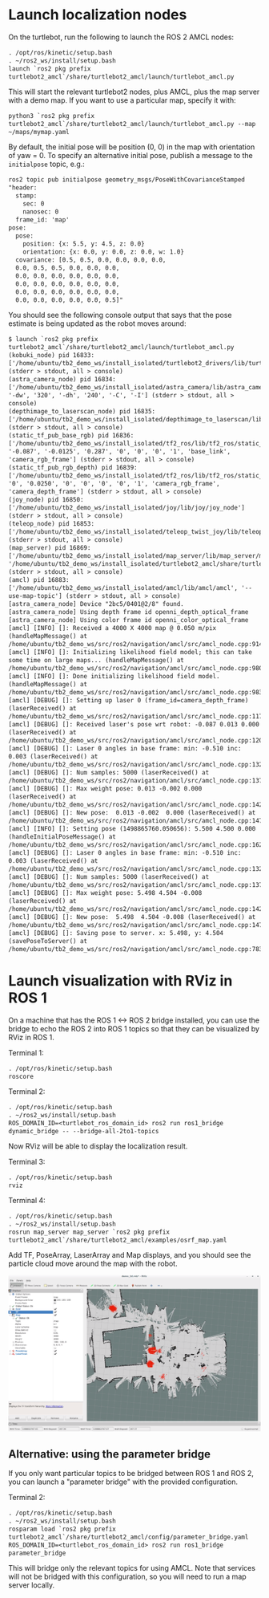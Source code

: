 # Launch localization nodes

On the turtlebot, run the following to launch the ROS 2 AMCL nodes:

```
. /opt/ros/kinetic/setup.bash
. ~/ros2_ws/install/setup.bash
launch `ros2 pkg prefix turtlebot2_amcl`/share/turtlebot2_amcl/launch/turtlebot_amcl.py
```

This will start the relevant turtlebot2 nodes, plus AMCL, plus the map server with a demo map.
If you want to use a particular map, specify it with:

```
python3 `ros2 pkg prefix turtlebot2_amcl`/share/turtlebot2_amcl/launch/turtlebot_amcl.py --map ~/maps/mymap.yaml
```

By default, the initial pose will be position (0, 0) in the map with orientation of yaw = 0.
To specify an alternative initial pose, publish a message to the `initialpose` topic, e.g.:

```
ros2 topic pub initialpose geometry_msgs/PoseWithCovarianceStamped "header:
  stamp:
    sec: 0
    nanosec: 0
  frame_id: 'map'   
pose:
  pose:
    position: {x: 5.5, y: 4.5, z: 0.0}
    orientation: {x: 0.0, y: 0.0, z: 0.0, w: 1.0}
  covariance: [0.5, 0.5, 0.0, 0.0, 0.0, 0.0,
  0.0, 0.5, 0.5, 0.0, 0.0, 0.0,
  0.0, 0.0, 0.0, 0.0, 0.0, 0.0,
  0.0, 0.0, 0.0, 0.0, 0.0, 0.0,
  0.0, 0.0, 0.0, 0.0, 0.0, 0.0,
  0.0, 0.0, 0.0, 0.0, 0.0, 0.5]"
```

You should see the following console output that says that the pose estimate is being updated as the robot moves around:

```
$ launch `ros2 pkg prefix turtlebot2_amcl`/share/turtlebot2_amcl/launch/turtlebot_amcl.py
(kobuki_node) pid 16833: ['/home/ubuntu/tb2_demo_ws/install_isolated/turtlebot2_drivers/lib/turtlebot2_drivers/kobuki_node'] (stderr > stdout, all > console)
(astra_camera_node) pid 16834: ['/home/ubuntu/tb2_demo_ws/install_isolated/astra_camera/lib/astra_camera/astra_camera_node', '-dw', '320', '-dh', '240', '-C', '-I'] (stderr > stdout, all > console)
(depthimage_to_laserscan_node) pid 16835: ['/home/ubuntu/tb2_demo_ws/install_isolated/depthimage_to_laserscan/lib/depthimage_to_laserscan/depthimage_to_laserscan_node'] (stderr > stdout, all > console)
(static_tf_pub_base_rgb) pid 16836: ['/home/ubuntu/tb2_demo_ws/install_isolated/tf2_ros/lib/tf2_ros/static_transform_publisher', '-0.087', '-0.0125', '0.287', '0', '0', '0', '1', 'base_link', 'camera_rgb_frame'] (stderr > stdout, all > console)
(static_tf_pub_rgb_depth) pid 16839: ['/home/ubuntu/tb2_demo_ws/install_isolated/tf2_ros/lib/tf2_ros/static_transform_publisher', '0', '0.0250', '0', '0', '0', '0', '1', 'camera_rgb_frame', 'camera_depth_frame'] (stderr > stdout, all > console)
(joy_node) pid 16850: ['/home/ubuntu/tb2_demo_ws/install_isolated/joy/lib/joy/joy_node'] (stderr > stdout, all > console)
(teleop_node) pid 16853: ['/home/ubuntu/tb2_demo_ws/install_isolated/teleop_twist_joy/lib/teleop_twist_joy/teleop_node'] (stderr > stdout, all > console)
(map_server) pid 16869: ['/home/ubuntu/tb2_demo_ws/install_isolated/map_server/lib/map_server/map_server', '/home/ubuntu/tb2_demo_ws/install_isolated/turtlebot2_amcl/share/turtlebot2_amcl/examples/osrf_map.yaml'] (stderr > stdout, all > console)
(amcl) pid 16883: ['/home/ubuntu/tb2_demo_ws/install_isolated/amcl/lib/amcl/amcl', '--use-map-topic'] (stderr > stdout, all > console)
[astra_camera_node] Device "2bc5/0401@2/8" found.
[astra_camera_node] Using depth frame id openni_depth_optical_frame
[astra_camera_node] Using color frame id openni_color_optical_frame
[amcl] [INFO] []: Received a 4000 X 4000 map @ 0.050 m/pix (handleMapMessage() at /home/ubuntu/tb2_demo_ws/src/ros2/navigation/amcl/src/amcl_node.cpp:914)
[amcl] [INFO] []: Initializing likelihood field model; this can take some time on large maps... (handleMapMessage() at /home/ubuntu/tb2_demo_ws/src/ros2/navigation/amcl/src/amcl_node.cpp:980)
[amcl] [INFO] []: Done initializing likelihood field model. (handleMapMessage() at /home/ubuntu/tb2_demo_ws/src/ros2/navigation/amcl/src/amcl_node.cpp:983)
[amcl] [DEBUG] []: Setting up laser 0 (frame_id=camera_depth_frame) (laserReceived() at /home/ubuntu/tb2_demo_ws/src/ros2/navigation/amcl/src/amcl_node.cpp:1179)
[amcl] [DEBUG] []: Received laser's pose wrt robot: -0.087 0.013 0.000 (laserReceived() at /home/ubuntu/tb2_demo_ws/src/ros2/navigation/amcl/src/amcl_node.cpp:1209)
[amcl] [DEBUG] []: Laser 0 angles in base frame: min: -0.510 inc: 0.003 (laserReceived() at /home/ubuntu/tb2_demo_ws/src/ros2/navigation/amcl/src/amcl_node.cpp:1329)
[amcl] [DEBUG] []: Num samples: 5000 (laserReceived() at /home/ubuntu/tb2_demo_ws/src/ros2/navigation/amcl/src/amcl_node.cpp:1371)
[amcl] [DEBUG] []: Max weight pose: 0.013 -0.002 0.000 (laserReceived() at /home/ubuntu/tb2_demo_ws/src/ros2/navigation/amcl/src/amcl_node.cpp:1425)
[amcl] [DEBUG] []: New pose:  0.013 -0.002  0.000 (laserReceived() at /home/ubuntu/tb2_demo_ws/src/ros2/navigation/amcl/src/amcl_node.cpp:1477)
[amcl] [INFO] []: Setting pose (1498865760.050656): 5.500 4.500 0.000 (handleInitialPoseMessage() at /home/ubuntu/tb2_demo_ws/src/ros2/navigation/amcl/src/amcl_node.cpp:1625)
[amcl] [DEBUG] []: Laser 0 angles in base frame: min: -0.510 inc: 0.003 (laserReceived() at /home/ubuntu/tb2_demo_ws/src/ros2/navigation/amcl/src/amcl_node.cpp:1329)
[amcl] [DEBUG] []: Num samples: 5000 (laserReceived() at /home/ubuntu/tb2_demo_ws/src/ros2/navigation/amcl/src/amcl_node.cpp:1371)
[amcl] [DEBUG] []: Max weight pose: 5.498 4.504 -0.008 (laserReceived() at /home/ubuntu/tb2_demo_ws/src/ros2/navigation/amcl/src/amcl_node.cpp:1425)
[amcl] [DEBUG] []: New pose:  5.498  4.504 -0.008 (laserReceived() at /home/ubuntu/tb2_demo_ws/src/ros2/navigation/amcl/src/amcl_node.cpp:1477)
[amcl] [DEBUG] []: Saving pose to server. x: 5.498, y: 4.504 (savePoseToServer() at /home/ubuntu/tb2_demo_ws/src/ros2/navigation/amcl/src/amcl_node.cpp:783)
```

# Launch visualization with RViz in ROS 1

On a machine that has the ROS 1 <-> ROS 2 bridge installed, you can use the bridge to echo the ROS 2 into ROS 1 topics so that they can be visualized by RViz in ROS 1.

Terminal 1:

```
. /opt/ros/kinetic/setup.bash
roscore
```

Terminal 2:
```
. /opt/ros/kinetic/setup.bash
. ~/ros2_ws/install/setup.bash
ROS_DOMAIN_ID=<turtlebot_ros_domain_id> ros2 run ros1_bridge dynamic_bridge -- --bridge-all-2to1-topics
```

Now RViz will be able to display the localization result.

Terminal 3:
```
. /opt/ros/kinetic/setup.bash
rviz
```

Terminal 4:
```
. /opt/ros/kinetic/setup.bash
. ~/ros2_ws/install/setup.bash
rosrun map_server map_server `ros2 pkg prefix turtlebot2_amcl`/share/turtlebot2_amcl/examples/osrf_map.yaml
```

Add TF, PoseArray, LaserArray and Map displays, and you should see the particle cloud move around the map with the robot.

![example localization](https://github.com/ros2/turtlebot2_demo/raw/amcl_readme/turtlebot2_amcl/doc/turtlebot2_amcl_rviz.png "Example of RViz visualization of localization")


## Alternative: using the parameter bridge

If you only want particular topics to be bridged between ROS 1 and ROS 2, you can launch a "parameter bridge" with the provided configuration.

Terminal 2:
```
. /opt/ros/kinetic/setup.bash
. ~/ros2_ws/install/setup.bash
rosparam load `ros2 pkg prefix turtlebot2_amcl`/share/turtlebot2_amcl/config/parameter_bridge.yaml
ROS_DOMAIN_ID=<turtlebot_ros_domain_id> ros2 run ros1_bridge parameter_bridge
```

This will bridge only the relevant topics for using AMCL.
Note that services will not be bridged with this configuration, so you will need to run a map server locally.
